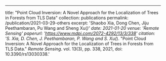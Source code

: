 ---
title: "Point Cloud Inversion: A Novel Approach for the Localization of Trees in Forests from TLS Data"
collection: publications
permalink: /publication/2021-03-29-others
excerpt: 'Shaobo Xia, Dong Chen, Jiju Peethambaran, Pu Wang and Sheng Xu(*)'
date: 2021-01-20
venue: 'Remote Sensing'
paperurl: 'https://www.mdpi.com/2072-4292/13/3/338'
citation: 'S. Xia, D. Chen, J. Peethambaran, P. Wang and S. Xu(*). &quot;Point Cloud Inversion: A Novel Approach for the Localization of Trees in Forests from TLS Data.&quot; <i>Remote Sensing</i>. vol. 13(3), pp. 338, 2021, doi: 10.3390/rs13030338.'


